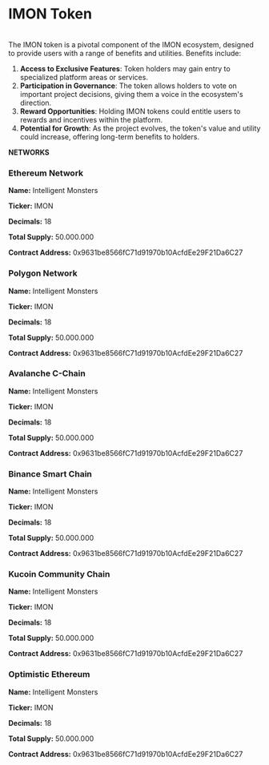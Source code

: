 # IMON Token

\
The IMON token is a pivotal component of the IMON ecosystem, designed to provide users with a range of benefits and utilities. Benefits include:

1. **Access to Exclusive Features**: Token holders may gain entry to specialized platform areas or services.
2. **Participation in Governance**: The token allows holders to vote on important project decisions, giving them a voice in the ecosystem's direction.
3. **Reward Opportunities**: Holding IMON tokens could entitle users to rewards and incentives within the platform.
4. **Potential for Growth**: As the project evolves, the token's value and utility could increase, offering long-term benefits to holders.



**NETWORKS**

### Ethereum Network

**Name:** Intelligent Monsters

**Ticker:** IMON

**Decimals:** 18

**Total Supply:** 50.000.000

**Contract Address:** 0x9631be8566fC71d91970b10AcfdEe29F21Da6C27

### Polygon Network

**Name:** Intelligent Monsters

**Ticker:** IMON

**Decimals:** 18

**Total Supply:** 50.000.000

**Contract Address:** 0x9631be8566fC71d91970b10AcfdEe29F21Da6C27

### Avalanche C-Chain

**Name:** Intelligent Monsters

**Ticker:** IMON

**Decimals:** 18

**Total Supply:** 50.000.000

**Contract Address:** 0x9631be8566fC71d91970b10AcfdEe29F21Da6C27

### Binance Smart Chain

**Name:** Intelligent Monsters

**Ticker:** IMON

**Decimals:** 18

**Total Supply:** 50.000.000

**Contract Address:** 0x9631be8566fC71d91970b10AcfdEe29F21Da6C27

### Kucoin Community Chain

**Name:** Intelligent Monsters

**Ticker:** IMON

**Decimals:** 18

**Total Supply:** 50.000.000

**Contract Address:** 0x9631be8566fC71d91970b10AcfdEe29F21Da6C27

### Optimistic Ethereum

**Name:** Intelligent Monsters

**Ticker:** IMON

**Decimals:** 18

**Total Supply:** 50.000.000

**Contract Address:** 0x9631be8566fC71d91970b10AcfdEe29F21Da6C27
